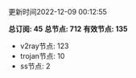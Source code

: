 更新时间2022-12-09 00:12:55

**总订阅: 45**
**总节点: 712**
**有效节点: 135**
- v2ray节点: 123
- trojan节点: 10
- ss节点: 2
